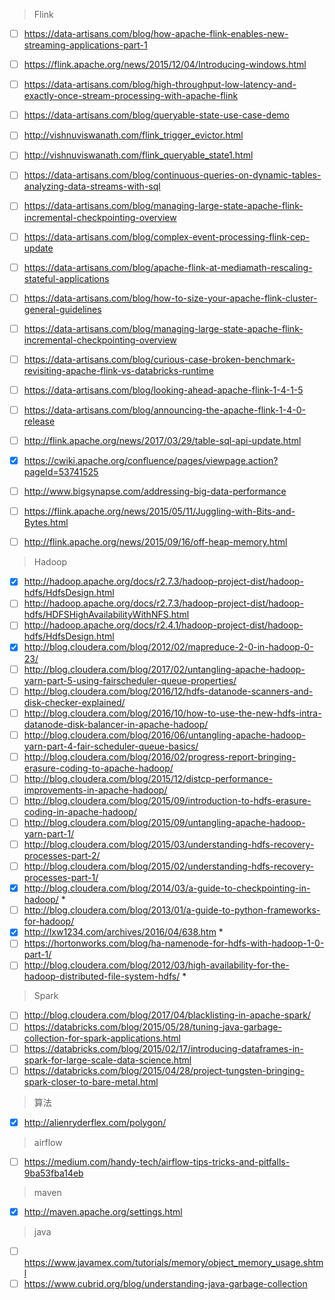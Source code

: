 > Flink

- [ ] https://data-artisans.com/blog/how-apache-flink-enables-new-streaming-applications-part-1
- [ ] https://flink.apache.org/news/2015/12/04/Introducing-windows.html
- [ ] https://data-artisans.com/blog/high-throughput-low-latency-and-exactly-once-stream-processing-with-apache-flink
- [ ] https://data-artisans.com/blog/queryable-state-use-case-demo
- [ ] http://vishnuviswanath.com/flink_trigger_evictor.html
- [ ] http://vishnuviswanath.com/flink_queryable_state1.html
- [ ] https://data-artisans.com/blog/continuous-queries-on-dynamic-tables-analyzing-data-streams-with-sql
- [ ] https://data-artisans.com/blog/managing-large-state-apache-flink-incremental-checkpointing-overview
- [ ] https://data-artisans.com/blog/complex-event-processing-flink-cep-update
- [ ] https://data-artisans.com/blog/apache-flink-at-mediamath-rescaling-stateful-applications
- [ ] https://data-artisans.com/blog/how-to-size-your-apache-flink-cluster-general-guidelines
- [ ] https://data-artisans.com/blog/managing-large-state-apache-flink-incremental-checkpointing-overview
- [ ] https://data-artisans.com/blog/curious-case-broken-benchmark-revisiting-apache-flink-vs-databricks-runtime
- [ ] https://data-artisans.com/blog/looking-ahead-apache-flink-1-4-1-5
- [ ] https://data-artisans.com/blog/announcing-the-apache-flink-1-4-0-release
- [ ] http://flink.apache.org/news/2017/03/29/table-sql-api-update.html
- [x] https://cwiki.apache.org/confluence/pages/viewpage.action?pageId=53741525
- [ ] http://www.bigsynapse.com/addressing-big-data-performance
- [ ] https://flink.apache.org/news/2015/05/11/Juggling-with-Bits-and-Bytes.html
- [ ] http://flink.apache.org/news/2015/09/16/off-heap-memory.html


> Hadoop

- [x] http://hadoop.apache.org/docs/r2.7.3/hadoop-project-dist/hadoop-hdfs/HdfsDesign.html
- [ ] http://hadoop.apache.org/docs/r2.7.3/hadoop-project-dist/hadoop-hdfs/HDFSHighAvailabilityWithNFS.html
- [ ] http://hadoop.apache.org/docs/r2.4.1/hadoop-project-dist/hadoop-hdfs/HdfsDesign.html
- [x] http://blog.cloudera.com/blog/2012/02/mapreduce-2-0-in-hadoop-0-23/
- [ ] http://blog.cloudera.com/blog/2017/02/untangling-apache-hadoop-yarn-part-5-using-fairscheduler-queue-properties/
- [ ] http://blog.cloudera.com/blog/2016/12/hdfs-datanode-scanners-and-disk-checker-explained/
- [ ] http://blog.cloudera.com/blog/2016/10/how-to-use-the-new-hdfs-intra-datanode-disk-balancer-in-apache-hadoop/
- [ ] http://blog.cloudera.com/blog/2016/06/untangling-apache-hadoop-yarn-part-4-fair-scheduler-queue-basics/
- [ ] http://blog.cloudera.com/blog/2016/02/progress-report-bringing-erasure-coding-to-apache-hadoop/
- [ ] http://blog.cloudera.com/blog/2015/12/distcp-performance-improvements-in-apache-hadoop/
- [ ] http://blog.cloudera.com/blog/2015/09/introduction-to-hdfs-erasure-coding-in-apache-hadoop/
- [ ] http://blog.cloudera.com/blog/2015/09/untangling-apache-hadoop-yarn-part-1/
- [ ] http://blog.cloudera.com/blog/2015/03/understanding-hdfs-recovery-processes-part-2/
- [ ] http://blog.cloudera.com/blog/2015/02/understanding-hdfs-recovery-processes-part-1/
- [x] http://blog.cloudera.com/blog/2014/03/a-guide-to-checkpointing-in-hadoop/ *
- [ ] http://blog.cloudera.com/blog/2013/01/a-guide-to-python-frameworks-for-hadoop/
- [x] http://lxw1234.com/archives/2016/04/638.htm *
- [ ] https://hortonworks.com/blog/ha-namenode-for-hdfs-with-hadoop-1-0-part-1/
- [ ] http://blog.cloudera.com/blog/2012/03/high-availability-for-the-hadoop-distributed-file-system-hdfs/ *

> Spark

- [ ] http://blog.cloudera.com/blog/2017/04/blacklisting-in-apache-spark/
- [ ] https://databricks.com/blog/2015/05/28/tuning-java-garbage-collection-for-spark-applications.html
- [ ] https://databricks.com/blog/2015/02/17/introducing-dataframes-in-spark-for-large-scale-data-science.html
- [ ] https://databricks.com/blog/2015/04/28/project-tungsten-bringing-spark-closer-to-bare-metal.html

> 算法

- [x] http://alienryderflex.com/polygon/


> airflow

- [ ] https://medium.com/handy-tech/airflow-tips-tricks-and-pitfalls-9ba53fba14eb

> maven

- [x] http://maven.apache.org/settings.html


> java

- [ ] https://www.javamex.com/tutorials/memory/object_memory_usage.shtml
- [ ] https://www.cubrid.org/blog/understanding-java-garbage-collection 
